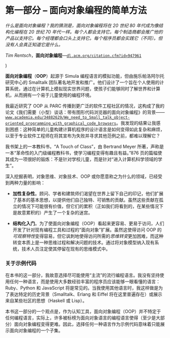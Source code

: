 # 第一部分 – 面向对象编程的简单方法

*什么是面向对象编程？我的猜测是，面向对象编程将在 20 世纪 80 年代成为像结构化编程在 20 世纪 70 年代一样。每个人都会支持它。每个制造商都会推广他的产品以支持它。每个经理都会口头上支持它。每个程序员都会实践它（不同）。但没有人会真正知道它是什么。*

*Tim Rentsch*，**面向对象编程**—[`dl.acm.org/citation.cfm?id=947961`](https://dl.acm.org/citation.cfm?id=947961)

)

**面向对象编程**（**OOP**）起源于 Simula 编程语言的模拟功能，但由施乐帕洛阿尔托研究中心的 Smalltalk 团队著名地开发和推广。他们设计了一个旨在个人使用的计算系统，通过在计算机上模拟现实世界问题，使孩子们能够同时了解世界和计算机，从而拥有一个易于儿童使用的编程环境。

我最近研究了 OOP 从 PARC 传播到更广泛的软件工程社区的情况，这构成了我的论文《我们需要（小型）谈话：带有图形代码浏览器的面向对象编程》的背景——[`www.academia.edu/34882629/We_need_to_Small_talk_object-oriented_programming_with_graphical_code_browsers`](https://www.academia.edu/34882629/We_need_to_Small_talk_object-oriented_programming_with_graphical_code_browsers)。我发现的结果让我感到困惑：这种简单的儿童构建计算机程序的设计语言是如何变得如此复杂和麻烦，以至于专业软件工程师在将其宣布为失败并寻求其他范例之前，都难以理解它？

我书架上的一本教科书，“A Touch of Class”，由 Bertrand Meyer 所著，声称是一本“革命性的入门级编程教科书，使学习编程变得有趣且有益。”876 页的篇幅使其成为一项很好的锻炼：不是针对学校儿童，而是针对“进入计算机科学领域的学生”。

深入挖掘表明，对象思维、对象技术、OOP 或你愿意称之为什么的领域，已经受到两种力量的影响：

+   **加性复杂性**。顾问、学者和建筑师们渴望在世界上留下自己的印记，他们扩展了基本的基本思想，以提供他们自己独特、可销售的贡献。虽然这些贡献在孤立的情况下可能很有价值，但它们的累积（正如我们将看到的，在某些情况下是故意累积的）产生了一个复杂的迷宫。

+   **结构化入门**。为了使面向对象编程（OOP）看起来更容易、更易于访问，人们开发了针对现有编程工具和过程的“面向对象”扩展。虽然这使得访问 OOP 的*可观察特性*变得容易，但它讽刺地使得访问所需的*思维转变*更加困难，而这种转变本质上是一种思维过程和解决问题的技术。通过将对象模型纳入现有系统，技术人员注定使其停留在现有的思维模式中。

### 关于示例代码

在本书的这一部分，我故意选择尽可能使用“主流”的流行编程语言。我没有坚持使用任何一种语言，而是使用大多数经验丰富的程序员应该能够一眼看懂的语言：Ruby、Python 和 JavaScript 将是常见的。当我使用其他语言时，我这样做是为了表达特定的历史背景（Smalltalk、Erlang 和 Eiffel 将在这里普遍存在）或展示来自某些社区的思想（Haskell 或 Lisp）。

本书这一部分的一个观点是，作为认知工具，面向对象编程（OOP）并不特定于任何编程语言，实际上，许多被标榜为面向对象语言的编程语言使得（至少是大部分）面向对象编程变得更难。因此，选择任何一种语言作为示例代码意味着只能展示面向对象编程的一个子集。
